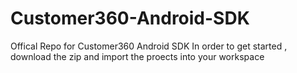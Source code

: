 Customer360-Android-SDK
=======================

Offical Repo for Customer360 Android SDK
In order to get started , download the zip and import the proects into your workspace
